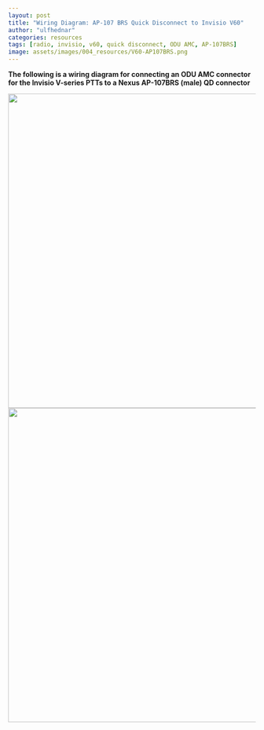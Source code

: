 ```yaml
---
layout: post
title: "Wiring Diagram: AP-107 BRS Quick Disconnect to Invisio V60"
author: "ulfhednar"
categories: resources
tags: [radio, invisio, v60, quick disconnect, ODU AMC, AP-107BRS]
image: assets/images/004_resources/V60-AP107BRS.png
---
```



**The following is a wiring diagram for connecting an ODU AMC connector for the Invisio V-series PTTs to a Nexus AP-107BRS (male) QD connector**


<div class="image-thumbnail">
	<a href="{{site.baseurl}}/assetss/images/004_resources/AP-107BRS-V60.png">
		<img src="{{site.baseurl}}/assetss/images/004_resources/AP-107BRS-V60.png" width="640"/>
	</a>
</div>


<div class="image-thumbnail">
	<a href="{{site.baseurl}}/assetss/images/004_resources/V60-AP107BRS.png">
		<img src="{{site.baseurl}}/assetss/images/004_resources/V60-AP107BRS.png" width="640"/>
	</a>
</div>